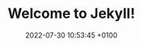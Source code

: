 ---
layout: schedules
title:  "Welcome to Jekyll!"
date:   2022-07-30 10:53:45 +0100
permalink: /schedules/
categories: trainer
linknum: 5
---